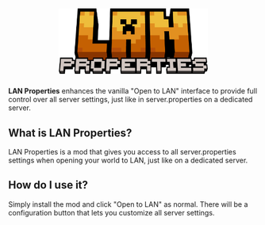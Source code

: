 <h1 align="center">
  <img src=".github/logo.png" alt="lan properties thumbnail" width="300">
</h1>

**LAN Properties** enhances the vanilla "Open to LAN" interface to provide full control over all server settings, just like in server.properties on a dedicated server.

## What is LAN Properties?

LAN Properties is a mod that gives you access to all server.properties settings when opening your world to LAN, just like on a dedicated server.

## How do I use it?

Simply install the mod and click "Open to LAN" as normal. There will be a configuration button that lets you customize all server settings.